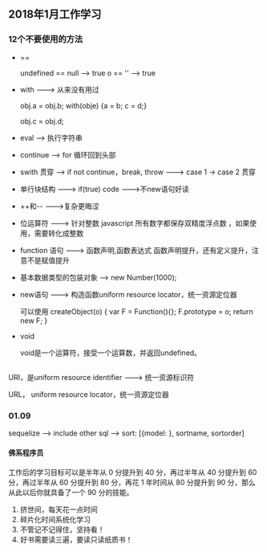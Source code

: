 ## 2018年1月工作学习

### 12个不要使用的方法

* == 

    undefined == null --> true
    o == '' --> true

 * with ---> 从来没有用过

    obj.a = obj.b;   with(obje) {a = b; c = d;}

    obj.c = obj.d; 

 * eval --> 执行字符串

 * continue --> for 循环回到头部

 * swith 贯穿 --> if not continue，break, throw ---> case 1 -> case 2 贯穿

 * 单行块结构 ---> if(true) code --->不new语句好读

 * ++和-- --->复杂更晦涩

 * 位运算符 ---> 针对整数
    javascript 所有数字都保存双精度浮点数 ，如果使用，需要转化成整数

* function 语句 ---> 函数声明,函数表达式
    函数声明提升，还有定义提升，注意不是赋值提升

* 基本数据类型的包装对象 --> new  Number(1000);

* new语句 ---> 构造函数uniform resource locator，统一资源定位器

    可以使用 createObject(o) {
        var F = Function(){};
        F.prototype = o;
        return new F;
    }

 * void 

    void是一个运算符，接受一个运算数，并返回undefined。
## 
URI，是uniform resource identifier ---> 统一资源标识符

URL， uniform resource locator，统一资源定位器

### 01.09
sequelize  --> include other sql --> sort: [{model: }, sortname, sortorder]

#### 佛系程序员

工作后的学习目标可以是半年从 0 分提升到 40 分，再过半年从 40 分提升到 60 分，再过半年从 60 分提升到 80 分，再花 1 年时间从 80 分提升到 90 分，那么从此以后你就具备了一个 90 分的技能。

1. 挤世间，每天花一点时间
2. 碎片化时间系统化学习
3. 不管记不记得住，坚持看！
4. 好书需要读三遍，要读只读纸质书！